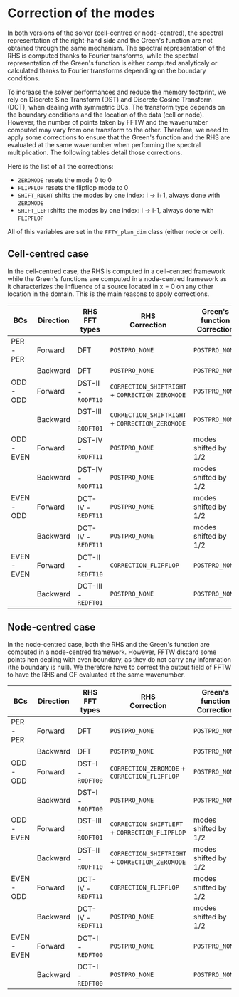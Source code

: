 # Correction of the modes 
In both versions of the solver (cell-centred or node-centred), the spectral representation of the right-hand side and the Green's function are not obtained through the same mechanism. The spectral representation of the RHS is computed thanks to Fourier transforms, while the spectral representation of the Green's function is either computed analyticaly or calculated thanks to Fourier transforms depending on the boundary conditions. 

To increase the solver performances and reduce the memory footprint, we rely on Discrete Sine Transform (DST) and Discrete Cosine Transform (DCT), when dealing with symmetric BCs. The transform type depends on the boundary conditions and the location of the data (cell or node). However, the number of points taken by FFTW and the wavenumber computed may vary from one transform to the other. Therefore, we need to apply some corrections to ensure that the Green's function and the RHS are evaluated at the same wavenumber when performing the spectral multiplication. The following tables detail those corrections.

Here is the list of all the corrections: 
- `ZEROMODE` resets the mode 0 to 0
- `FLIPFLOP` resets the flipflop mode to 0
- `SHIFT_RIGHT` shifts the modes by one index: i -> i+1, always done with `ZEROMODE`
- `SHIFT_LEFT`shifts the modes by one index: i -> i-1, always done with `FLIPFLOP`

All of this variables are set in the `FFTW_plan_dim` class (either node or cell).

## Cell-centred case 
In the cell-centred case, the RHS is computed in a cell-centred framework while the Green's functions are computed in a node-centred framework as it characterizes the influence of a source located in x = 0 on any other location in the domain. This is the main reasons to apply corrections.


| BCs            | Direction| RHS <br> FFT types |  RHS <br>  Correction | Green's function <br>  Correction |
| ----           | ---------|----     |-                  |-|                   
| PER - PER      | Forward  | DFT     | `POSTPRO_NONE` |`POSTPRO_NONE`|
|                | Backward | DFT     | `POSTPRO_NONE` |`POSTPRO_NONE`|
| ODD - ODD      | Forward  | DST-II - `RODFT10`   | `CORRECTION_SHIFTRIGHT` + `CORRECTION_ZEROMODE`| `POSTPRO_NONE`|
|                | Backward | DST-III - `RODFT01`  | `CORRECTION_SHIFTRIGHT` + `CORRECTION_ZEROMODE`|`POSTPRO_NONE`|
| ODD - EVEN     | Forward  | DST-IV - `RODFT11`   | `POSTPRO_NONE`                              | modes shifted by 1/2|
|                | Backward | DST-IV - `RODFT11`   | `POSTPRO_NONE`                              | modes shifted by 1/2|
| EVEN - ODD     | Forward  | DCT-IV - `REDFT11`   | `POSTPRO_NONE`                              | modes shifted by 1/2|
|                | Backward | DCT-IV - `REDFT11`   | `POSTPRO_NONE`                              | modes shifted by 1/2|
| EVEN - EVEN    | Forward  | DCT-II - `REDFT10`   | `CORRECTION_FLIPFLOP`                          |`POSTPRO_NONE`|
|                | Backward | DCT-III - `REDFT01`  | `POSTPRO_NONE`                              | `POSTPRO_NONE`|




## Node-centred case
In the node-centred case, both the RHS and the Green's function are computed in a node-centred framework. However, FFTW discard some points hen dealing with even boundary, as they do not carry any information (the boundary is null). We therefore have to correct the output field of FFTW to have the RHS and GF evaluated at the same wavenumber. 

| BCs            | Direction| RHS <br> FFT types |  RHS <br>  Correction | Green's function <br>  Correction |
| ----           | ---------|----     |-                  |-|                   
| PER - PER      | Forward  | DFT     | `POSTPRO_NONE` |`POSTPRO_NONE`|
|                | Backward | DFT     | `POSTPRO_NONE` |`POSTPRO_NONE`|
| ODD - ODD      | Forward  | DST-I - `RODFT00`    | `CORRECTION_ZEROMODE` + `CORRECTION_FLIPFLOP`| `POSTPRO_NONE`|
|                | Backward | DST-I - `RODFT00`    | `POSTPRO_NONE`                            |`POSTPRO_NONE`|
| ODD - EVEN     | Forward  | DST-III - `RODFT01`  | `CORRECTION_SHIFTLEFT` + `CORRECTION_FLIPFLOP`| modes shifted by 1/2|
|                | Backward | DST-II  - `RODFT10`  | `CORRECTION_SHIFTRIGHT` + `CORRECTION_ZEROMODE`| modes shifted by 1/2|
| EVEN - ODD     | Forward  | DCT-IV - `REDFT11`   | `CORRECTION_FLIPFLOP`                          | modes shifted by 1/2|
|                | Backward | DCT-IV - `REDFT11`   | `POSTPRO_NONE`                              | modes shifted by 1/2|
| EVEN - EVEN    | Forward  | DCT-I - `REDFT00`    | `POSTPRO_NONE`                              |`POSTPRO_NONE`|
|                | Backward | DCT-I - `REDFT00`    | `POSTPRO_NONE`                              | `POSTPRO_NONE`|